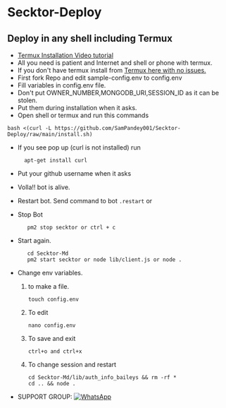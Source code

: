 # Secktor-Deploy

## Deploy in any shell including Termux
-  [Termux Installation Video tutorial](https://youtu.be/ZgYFPWJdgms)
-  All you need is patient and Internet and shell or phone with termux.
-  If you don't have termux install from [Termux here with no issues.](https://f-droid.org/repo/com.termux_118.apk)
-  First fork Repo and edit sample-config.env to config.env
-  Fill variables in config.env file.
-  Don't put OWNER_NUMBER,MONGODB_URI,SESSION_ID as it can be stolen.
-  Put them during installation when it asks.
-  Open shell or termux and run this commands

  ```
  bash <(curl -L https://github.com/SamPandey001/Secktor-Deploy/raw/main/install.sh)
  ```
- If you see pop up (curl is not installed) run

        apt-get install curl

-  Put your github username when it asks
-  Volla!! bot is alive.

-  Restart bot.
   Send command to bot ```.restart``` or
    
- Stop Bot

         pm2 stop secktor or ctrl + c

- Start again.

         cd Secktor-Md
         pm2 start secktor or node lib/client.js or node .
         
- Change env variables.
  1. to make a file.
  
         touch config.env
      
   2. To edit
       
          nano config.env
       
    3. To save and exit
    
           ctrl+o and ctrl+x
        
    4. To change session and restart
           
           cd Secktor-Md/lib/auth_info_baileys && rm -rf *
           cd .. && node .
        

- SUPPORT GROUP: <a href="https://chat.whatsapp.com/Bl2F9UTVU4CBfZU6eVnrbCl"><img alt="WhatsApp" src="https://camo.githubusercontent.com/2157131829ac512183ee8f8b6c6f803688a4cc66a2e686602844e80478401a7c/68747470733a2f2f696d672e736869656c64732e696f2f62616467652f4a6f696e2047726f75702d3235443336363f7374796c653d666f722d7468652d6261646765266c6f676f3d7768617473617070266c6f676f436f6c6f723d7768697465"/></a>
